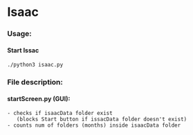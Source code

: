 # Isaac

### Usage:

#### Start Issac

```
./python3 isaac.py
```

### File description:

#### startScreen.py (GUI):

```
- checks if isaacData folder exist 
   (blocks Start button if issacData folder doesn't exist)
- counts num of folders (months) inside isaacData folder

```
